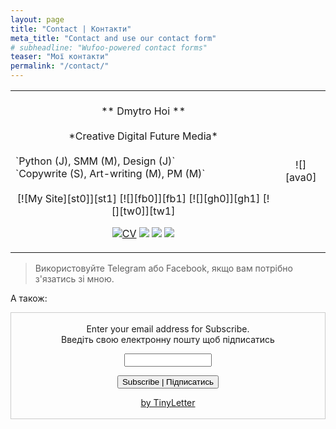 ```yaml
---
layout: page
title: "Contact | Контакти"
meta_title: "Contact and use our contact form"
# subheadline: "Wufoo-powered contact forms"
teaser: "Мої контакти"
permalink: "/contact/"
---
```


<table align="center">
<tr>
<td>
</br>
<div align="center">** Dmytro Hoi ** </div>
</br>
 <div align="center"> *Creative Digital Future Media*  </div>
</br>
`Python (J), SMM (M), Design (J)` </br>
`Copywrite (S), Art-writing (M), PM (M)`</br></br>
<div align="center">[![My Site][st0]][st1] [![][fb0]][fb1] [![][gh0]][gh1] [![][tw0]][tw1] </br>

[![CV][cv0]][cv1] [![][li0]][li1] [![][inst0]][inst1] [![][yt0]][yt1] </div>
</td>
<td>
<div align="center">![][ava0]</div>
</td>
</tr>
</table>


> Використовуйте Telegram або Facebook, якщо вам потрібно з'язатись зі мною.

А також:

<form style="border:1px solid #ccc;padding:3px;text-align:center;" action="https://tinyletter.com/dmytrohoi" method="post" target="popupwindow" onsubmit="window.open('https://tinyletter.com/dmytrohoi', 'popupwindow', 'scrollbars=yes,width=800,height=600');return true"><p><label for="tlemail">Enter your email address for Subscribe. </br> Введіть свою електронну пошту щоб підписатись </label></p><p><input type="text" style="width:140px" name="email" id="tlemail" /></p><input type="hidden" value="1" name="embed"/><input type="submit" value="Subscribe | Підписатись" /><p><a href="https://tinyletter.com" target="_blank">by TinyLetter</a></p></form>


 [1]: #
 [st0]: https://dmytrohoi.github.io/images/social/st.png
 [st1]: http://dmytrohoi.github.io/
 [fb0]: https://dmytrohoi.github.io/images/social/fb.png
 [fb1]: http://fb.com/dmytro.hoi
 [gh0]: https://dmytrohoi.github.io/images/social/gh.png
 [gh1]: https://github.com/dmytrohoi
 [tw0]: https://dmytrohoi.github.io/images/social/tw.png
 [tw1]: https://twitter.com/criticoffer
 [cv0]: https://dmytrohoi.github.io/images/social/cv.png
 [cv1]: http://dmytrohoi.github.io/cv
 [li0]: https://dmytrohoi.github.io/images/social/li.png
 [li1]: http://www.linkedin.com/in/dmytrohoi
 [inst0]: https://dmytrohoi.github.io/images/social/insta.png
 [inst1]: https://instagram.com/dmhoi78
 [yt0]: https://dmytrohoi.github.io/images/social/yt.png
 [yt1]: https://youtube.com/channel/UCOOftc_XjycxIsDbWsoBFtA
 [ava0]: https://dmytrohoi.github.io/images/avatar/avatar0.png
